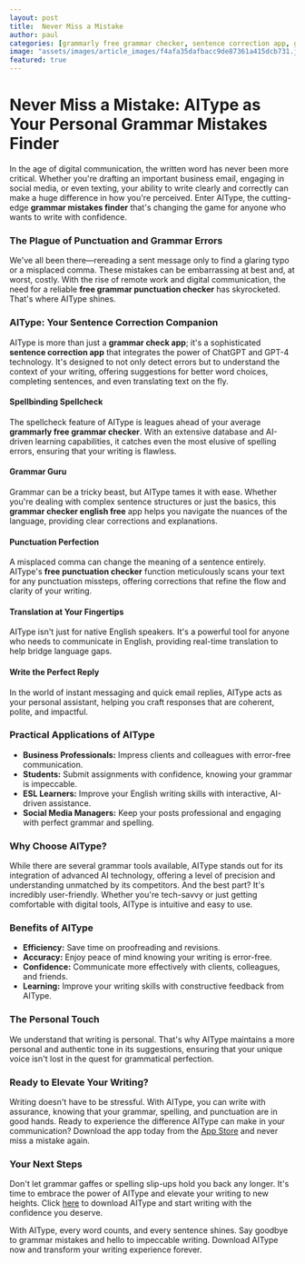 ```yaml
---
layout: post
title:  Never Miss a Mistake
author: paul
categories: [grammarly free grammar checker, sentence correction app, grammar mistakes finder, grammar check app, free grammar punctuation checker, grammar checker english free, free punctuation checker]
image: "assets/images/article_images/f4afa35dafbacc9de87361a415dcb731.jpg"
featured: true
---
```


# Never Miss a Mistake: AIType as Your Personal Grammar Mistakes Finder

In the age of digital communication, the written word has never been more critical. Whether you're drafting an important business email, engaging in social media, or even texting, your ability to write clearly and correctly can make a huge difference in how you're perceived. Enter AIType, the cutting-edge **grammar mistakes finder** that's changing the game for anyone who wants to write with confidence.

### The Plague of Punctuation and Grammar Errors

We've all been there—rereading a sent message only to find a glaring typo or a misplaced comma. These mistakes can be embarrassing at best and, at worst, costly. With the rise of remote work and digital communication, the need for a reliable **free grammar punctuation checker** has skyrocketed. That's where AIType shines.

### AIType: Your Sentence Correction Companion

AIType is more than just a **grammar check app**; it's a sophisticated **sentence correction app** that integrates the power of ChatGPT and GPT-4 technology. It's designed to not only detect errors but to understand the context of your writing, offering suggestions for better word choices, completing sentences, and even translating text on the fly.

#### Spellbinding Spellcheck

The spellcheck feature of AIType is leagues ahead of your average **grammarly free grammar checker**. With an extensive database and AI-driven learning capabilities, it catches even the most elusive of spelling errors, ensuring that your writing is flawless.

#### Grammar Guru

Grammar can be a tricky beast, but AIType tames it with ease. Whether you're dealing with complex sentence structures or just the basics, this **grammar checker english free** app helps you navigate the nuances of the language, providing clear corrections and explanations.

#### Punctuation Perfection

A misplaced comma can change the meaning of a sentence entirely. AIType's **free punctuation checker** function meticulously scans your text for any punctuation missteps, offering corrections that refine the flow and clarity of your writing.

#### Translation at Your Fingertips

AIType isn't just for native English speakers. It's a powerful tool for anyone who needs to communicate in English, providing real-time translation to help bridge language gaps.

#### Write the Perfect Reply

In the world of instant messaging and quick email replies, AIType acts as your personal assistant, helping you craft responses that are coherent, polite, and impactful.

### Practical Applications of AIType

- **Business Professionals:** Impress clients and colleagues with error-free communication.
- **Students:** Submit assignments with confidence, knowing your grammar is impeccable.
- **ESL Learners:** Improve your English writing skills with interactive, AI-driven assistance.
- **Social Media Managers:** Keep your posts professional and engaging with perfect grammar and spelling.

### Why Choose AIType?

While there are several grammar tools available, AIType stands out for its integration of advanced AI technology, offering a level of precision and understanding unmatched by its competitors. And the best part? It's incredibly user-friendly. Whether you're tech-savvy or just getting comfortable with digital tools, AIType is intuitive and easy to use.

### Benefits of AIType

- **Efficiency:** Save time on proofreading and revisions.
- **Accuracy:** Enjoy peace of mind knowing your writing is error-free.
- **Confidence:** Communicate more effectively with clients, colleagues, and friends.
- **Learning:** Improve your writing skills with constructive feedback from AIType.

### The Personal Touch

We understand that writing is personal. That's why AIType maintains a more personal and authentic tone in its suggestions, ensuring that your unique voice isn't lost in the quest for grammatical perfection.

### Ready to Elevate Your Writing?

Writing doesn't have to be stressful. With AIType, you can write with assurance, knowing that your grammar, spelling, and punctuation are in good hands. Ready to experience the difference AIType can make in your communication? Download the app today from the [App Store](https://apps.apple.com/us/app/aitype-grammar-check-keyboard/id6469163944) and never miss a mistake again.

### Your Next Steps

Don't let grammar gaffes or spelling slip-ups hold you back any longer. It's time to embrace the power of AIType and elevate your writing to new heights. Click [here](https://apps.apple.com/us/app/aitype-grammar-check-keyboard/id6469163944) to download AIType and start writing with the confidence you deserve.

With AIType, every word counts, and every sentence shines. Say goodbye to grammar mistakes and hello to impeccable writing. Download AIType now and transform your writing experience forever.